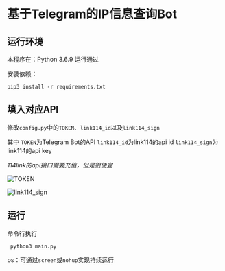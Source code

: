 # 基于Telegram的IP信息查询Bot

## 运行环境

本程序在：Python 3.6.9 运行通过

安装依赖：
```
pip3 install -r requirements.txt
```

## 填入对应API

修改`config.py`中的`TOKEN`、`link114_id`以及`link114_sign`

其中
`TOKEN`为Telegram Bot的API
`link114_id`为link114的api id
`link114_sign`为link114的api key

*114link的api接口需要充值，但是很便宜*

![TOKEN](http://i0.hdslb.com/bfs/article/b01aa1539282a4c007151ea09688baa3df80bb06.png)

![link114_sign](http://i0.hdslb.com/bfs/article/bbf042e089474582f4d36791e9ef3577d9d4ab79.png)

## 运行
命令行执行
```
 python3 main.py
```

ps：可通过`screen`或`nohup`实现持续运行
 
